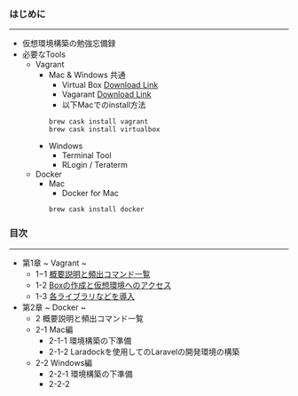 ### はじめに
---

- 仮想環境構築の勉強忘備録
- 必要なTools
  - Vagrant
    - Mac & Windows 共通
      - Virtual Box [Download Link](http://www.oracle.com/technetwork/server-storage/virtualbox/downloads/index.html)
      - Vagarant [Download Link](https://www.vagrantup.com/downloads.html)
      - 以下Macでのinstall方法
      ```shell
      brew cask install vagrant
      brew cask install virtualbox
      ```
    - Windows
      - Terminal Tool
      - RLogin / Teraterm
  - Docker
    - Mac
      - Docker for Mac
      ```shell
      brew cask install docker
      ```

### 目次
---

- 第1章 ~ Vagrant ~
  - 1−1 [概要説明と頻出コマンド一覧](https://github.com/hironeko/virtual_environment_for_beginner/blob/master/md/First_1-1.md)
  - 1-2 [Boxの作成と仮想環境へのアクセス](https://github.com/hironeko/virtual_environment_for_beginner/blob/master/md/First_1-2.md)
  - 1-3 [各ライブラリなどを導入](https://github.com/hironeko/virtual_environment_for_beginner/blob/master/md/First_1-3.md)
- 第2章 ~ Docker ~
  - 2 概要説明と頻出コマンド一覧
  - 2-1 Mac編
    - 2-1-1 環境構築の下準備
    - 2-1-2 Laradockを使用してのLaravelの開発環境の構築
  - 2-2  Windows編
    - 2-2-1 環境構築の下準備
    - 2-2-2 
